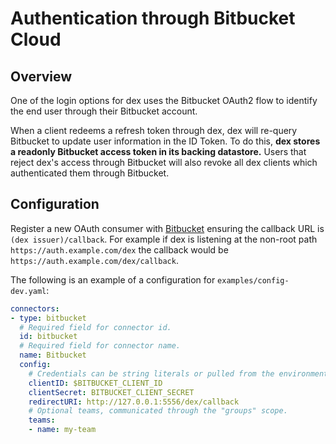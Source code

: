 # Authentication through Bitbucket Cloud

## Overview

One of the login options for dex uses the Bitbucket OAuth2 flow to identify the end user through their Bitbucket account.

When a client redeems a refresh token through dex, dex will re-query Bitbucket to update user information in the ID Token. To do this, __dex stores a readonly Bitbucket access token in its backing datastore.__ Users that reject dex's access through Bitbucket will also revoke all dex clients which authenticated them through Bitbucket.

## Configuration

Register a new OAuth consumer with [Bitbucket](https://confluence.atlassian.com/bitbucket/oauth-on-bitbucket-cloud-238027431.html) ensuring the callback URL is `(dex issuer)/callback`. For example if dex is listening at the non-root path `https://auth.example.com/dex` the callback would be `https://auth.example.com/dex/callback`.

The following is an example of a configuration for `examples/config-dev.yaml`:

```yaml
connectors:
- type: bitbucket
  # Required field for connector id.
  id: bitbucket
  # Required field for connector name.
  name: Bitbucket
  config:
    # Credentials can be string literals or pulled from the environment.
    clientID: $BITBUCKET_CLIENT_ID
    clientSecret: BITBUCKET_CLIENT_SECRET
    redirectURI: http://127.0.0.1:5556/dex/callback
    # Optional teams, communicated through the "groups" scope.
    teams:
    - name: my-team
```
